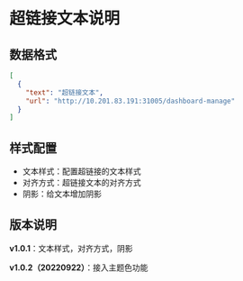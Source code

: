 # 超链接文本说明

## 数据格式

```json
[
  {
    "text": "超链接文本",
    "url": "http://10.201.83.191:31005/dashboard-manage"
  }
]
```

## 样式配置

- 文本样式：配置超链接的文本样式
- 对齐方式：超链接文本的对齐方式
- 阴影：给文本增加阴影

## 版本说明 

**v1.0.1**：文本样式，对齐方式，阴影

**v1.0.2（20220922）**：接入主题色功能
